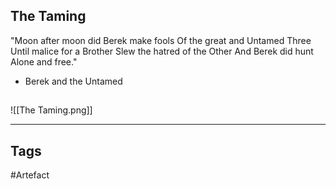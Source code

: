 ## The Taming
"Moon after moon did Berek make fools
Of the great and Untamed Three
Until malice for a Brother
Slew the hatred of the Other
And Berek did hunt
Alone and free."
- Berek and the Untamed
## 
![[The Taming.png]]

---
## Tags
#Artefact